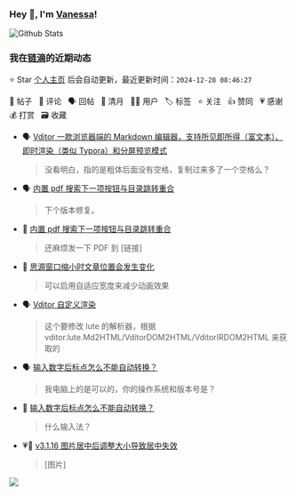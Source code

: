 ### Hey 👋, I'm [Vanessa](http://vanessa.b3log.org/)!

![Github Stats](https://github-readme-stats.vercel.app/api?username=Vanessa219&show_icons=true)

<!--events start -->

### 我在[链滴](https://ld246.com)的近期动态

⭐️ Star [个人主页](https://github.com/Vanessa219/Vanessa219) 后会自动更新，最近更新时间：`2024-12-28 08:46:27`

📝 帖子 &nbsp; 💬 评论 &nbsp; 🗣 回帖 &nbsp; 🌙 清月 &nbsp; 👨‍💻 用户 &nbsp; 🏷️ 标签 &nbsp; ⭐️ 关注 &nbsp; 👍 赞同 &nbsp; 💗 感谢 &nbsp; 💰 打赏 &nbsp; 🗃 收藏

* 🗣 [Vditor 一款浏览器端的 Markdown 编辑器，支持所见即所得（富文本）、即时渲染（类似 Typora）和分屏预览模式](https://ld246.com/article/1549638745630/comment/1735293080312#comments)

  > 没看明白，指的是粗体后面没有空格，复制过来多了一个空格么？
* 🗣 [内置 pdf 搜索下一项按钮与目录跳转重合](https://ld246.com/article/1735093973752/comment/1735095105363#comments)

  > 下个版本修复。
* 💬 [内置 pdf 搜索下一项按钮与目录跳转重合](https://ld246.com/article/1735093973752/comment/1735094847560#comments)

  > 还麻烦发一下 PDF 到 [链接]
* 💬 [思源窗口缩小时文章位置会发生变化](https://ld246.com/article/1734184672100/comment/1735093563272#comments)

  > 可以启用自适应宽度来减少动画效果
* 🗣 [Vditor 自定义渲染](https://ld246.com/article/1588412297062/comment/1735026218489#comments)

  > 这个要修改 lute 的解析器，根据 vditor.lute.Md2HTML/VditorDOM2HTML/VditorIRDOM2HTML 来获取的
* 🗣 [输入数字后标点怎么不能自动转换？](https://ld246.com/article/1734849648331/comment/1734858516595#comments)

  > 我电脑上的是可以的，你的操作系统和版本号是？
* 💬 [输入数字后标点怎么不能自动转换？](https://ld246.com/article/1734849648331/comment/1734856445239#comments)

  > 什么输入法？
* 💗📝 [v3.1.16 图片居中后调整大小导致居中失效](https://ld246.com/article/1734665662652)

  > [图片]


<!--events end -->

<a title="Hits" target="_blank" href="https://github.com/Vanessa219/Vanessa219"><img src="https://hits.b3log.org/Vanessa219/Vanessa219.svg"></a>
